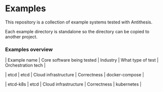 # Examples
This repository is a collection of example systems tested with Antithesis. 

Each example directory is standalone so the directory can be copied to another project.

### Examples overview
| Example name | Core software being tested | Industry | What type of test | Orchestration tech |

| etcd | etcd | Cloud infrastructure | Correctness | docker-compose |

| etcd-k8s | etcd | Cloud infrastructure | Correctness | kubernetes |
